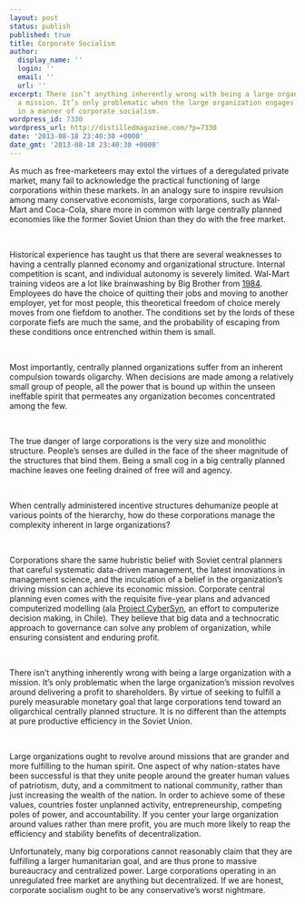 ```yaml
---
layout: post
status: publish
published: true
title: Corporate Socialism
author:
  display_name: ''
  login: ''
  email: ''
  url: ''
excerpt: There isn’t anything inherently wrong with being a large organization with
  a mission. It’s only problematic when the large organization engages central planning
  in a manner of corporate socialism.
wordpress_id: 7330
wordpress_url: http://distilledmagazine.com/?p=7330
date: '2013-08-18 23:40:30 +0000'
date_gmt: '2013-08-18 23:40:30 +0000'
---
```

<p dir="ltr">As much as free-marketeers may extol the virtues of a deregulated private market, many fail to acknowledge the practical functioning of large corporations within these markets. In an analogy sure to inspire revulsion among many conservative economists, large corporations, such as Wal-Mart and Coca-Cola, share more in common with large centrally planned economies like the former Soviet Union than they do with the free market.</p>
<p>&nbsp;</p>
<p dir="ltr">Historical experience has taught us that there are several weaknesses to having a centrally planned economy and organizational structure. Internal competition is scant, and individual autonomy is severely limited. Wal-Mart training videos are a lot like brainwashing by Big Brother from <a href="http://distilledmagazine.com/wp-content/uploads/2013/08/5470.1984" target="_blank">1984</a>. Employees do have the choice of quitting their jobs and moving to another employer, yet for most people, this theoretical freedom of choice merely moves from one fiefdom to another. The conditions set by the lords of these corporate fiefs are much the same, and the probability of escaping from these conditions once entrenched within them is small.</p>
<p>&nbsp;</p>
<p dir="ltr">Most importantly, centrally planned organizations suffer from an inherent compulsion towards oligarchy. When decisions are made among a relatively small group of people, all the power that is bound up within the unseen ineffable spirit that permeates any organization becomes concentrated among the few.</p>
<p>&nbsp;</p>
<p dir="ltr">The true danger of large corporations is the very size and monolithic structure. People’s senses are dulled in the face of the sheer magnitude of the structures that bind them. Being a small cog in a big centrally planned machine leaves one feeling drained of free will and agency.</p>
<p>&nbsp;</p>
<p dir="ltr">When centrally administered incentive structures dehumanize people at various points of the hierarchy, how do these corporations manage the complexity inherent in large organizations?</p>
<p>&nbsp;</p>
<p dir="ltr">Corporations share the same hubristic belief with Soviet central planners that careful systematic data-driven management, the latest innovations in management science, and the inculcation of a belief in the organization’s driving mission can achieve its economic mission. Corporate central planning even comes with the requisite five-year plans and advanced computerized modelling (ala <a href="http://distilledmagazine.com/wp-content/uploads/2013/08/Project_Cybersyn" target="_blank">Project CyberSyn</a>, an effort to computerize decision making, in Chile). They believe that big data and a technocratic approach to governance can solve any problem of organization, while ensuring consistent and enduring profit.</p>
<p>&nbsp;</p>
<p dir="ltr">There isn’t anything inherently wrong with being a large organization with a mission. It’s only problematic when the large organization’s mission revolves around delivering a profit to shareholders. By virtue of seeking to fulfill a purely measurable monetary goal that large corporations tend toward an oligarchical centrally planned structure. It is no different than the attempts at pure productive efficiency in the Soviet Union.</p>
<p>&nbsp;</p>
<p dir="ltr">Large organizations ought to revolve around missions that are grander and more fulfilling to the human spirit. One aspect of why nation-states have been successful is that they unite people around the greater human values of patriotism, duty, and a commitment to national community, rather than just increasing the wealth of the nation. In order to achieve some of these values, countries foster unplanned activity, entrepreneurship, competing poles of power, and accountability. If you center your large organization around values rather than mere profit, you are much more likely to reap the efficiency and stability benefits of decentralization.</p>
<p>Unfortunately, many big corporations cannot reasonably claim that they are fulfilling a larger humanitarian goal, and are thus prone to massive bureaucracy and centralized power. Large corporations operating in an unregulated free market are anything but decentralized. If we are honest, corporate socialism ought to be any conservative’s worst nightmare.</p>
